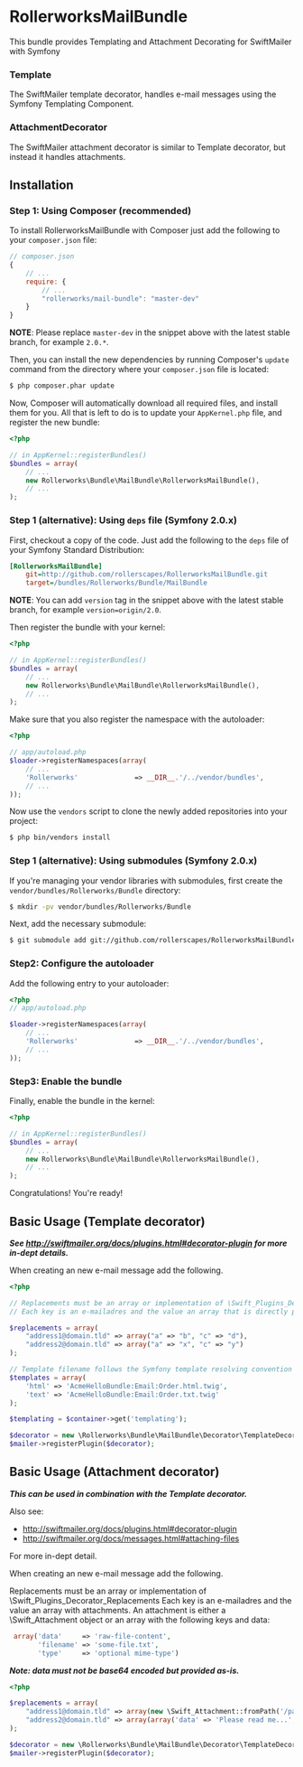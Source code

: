 RollerworksMailBundle
=======================

This bundle provides Templating and Attachment Decorating for SwiftMailer with Symfony

### Template

The SwiftMailer template decorator, handles e-mail messages using the Symfony Templating Component.

### AttachmentDecorator

The SwiftMailer attachment decorator is similar to Template decorator, but instead it handles attachments.

## Installation

### Step 1: Using Composer (recommended)

To install RollerworksMailBundle with Composer just add the following to your
`composer.json` file:

```js
// composer.json
{
    // ...
    require: {
        // ...
        "rollerworks/mail-bundle": "master-dev"
    }
}
```

**NOTE**: Please replace `master-dev` in the snippet above with the latest stable
branch, for example ``2.0.*``.

Then, you can install the new dependencies by running Composer's ``update``
command from the directory where your ``composer.json`` file is located:

```bash
$ php composer.phar update
```

Now, Composer will automatically download all required files, and install them
for you. All that is left to do is to update your ``AppKernel.php`` file, and
register the new bundle:

```php
<?php

// in AppKernel::registerBundles()
$bundles = array(
    // ...
    new Rollerworks\Bundle\MailBundle\RollerworksMailBundle(),
    // ...
);
```

### Step 1 (alternative): Using ``deps`` file (Symfony 2.0.x)

First, checkout a copy of the code. Just add the following to the ``deps``
file of your Symfony Standard Distribution:

```ini
[RollerworksMailBundle]
    git=http://github.com/rollerscapes/RollerworksMailBundle.git
    target=/bundles/Rollerworks/Bundle/MailBundle
```

**NOTE**: You can add `version` tag in the snippet above with the latest stable
branch, for example ``version=origin/2.0``.

Then register the bundle with your kernel:

```php
<?php

// in AppKernel::registerBundles()
$bundles = array(
    // ...
    new Rollerworks\Bundle\MailBundle\RollerworksMailBundle(),
    // ...
);
```

Make sure that you also register the namespace with the autoloader:

```php
<?php

// app/autoload.php
$loader->registerNamespaces(array(
    // ...
    'Rollerworks'              => __DIR__.'/../vendor/bundles',
    // ...
));
```

Now use the ``vendors`` script to clone the newly added repositories
into your project:

```bash
$ php bin/vendors install
```

### Step 1 (alternative): Using submodules (Symfony 2.0.x)

If you're managing your vendor libraries with submodules, first create the
`vendor/bundles/Rollerworks/Bundle` directory:

``` bash
$ mkdir -pv vendor/bundles/Rollerworks/Bundle
```

Next, add the necessary submodule:

``` bash
$ git submodule add git://github.com/rollerscapes/RollerworksMailBundle.git vendor/bundles/Rollerworks/Bundle/MailBundle
```

### Step2: Configure the autoloader

Add the following entry to your autoloader:

``` php
<?php
// app/autoload.php

$loader->registerNamespaces(array(
    // ...
    'Rollerworks'              => __DIR__.'/../vendor/bundles',
    // ...
));
```

### Step3: Enable the bundle

Finally, enable the bundle in the kernel:

``` php
<?php

// in AppKernel::registerBundles()
$bundles = array(
    // ...
    new Rollerworks\Bundle\MailBundle\RollerworksMailBundle(),
    // ...
);
```

Congratulations! You're ready!

## Basic Usage (Template decorator)

___See http://swiftmailer.org/docs/plugins.html#decorator-plugin for more in-dept details.___

When creating an new e-mail message add the following.

``` php
<?php

// Replacements must be an array or implementation of \Swift_Plugins_Decorator_Replacements
// Each key is an e-mailadres and the value an array that is directly passed to render() of the templating engine.

$replacements = array(
    "address1@domain.tld" => array("a" => "b", "c" => "d"),
    "address2@domain.tld" => array("a" => "x", "c" => "y")
);

// Template filename follows the Symfony template resolving convention ([Bundle]:[Dir]:[filename].[type].[ext]).
$templates = array(
    'html' => 'AcmeHelloBundle:Email:Order.html.twig',
    'text' => 'AcmeHelloBundle:Email:Order.txt.twig'
);

$templating = $container->get('templating');

$decorator = new \Rollerworks\Bundle\MailBundle\Decorator\TemplateDecorator($templating, $replacements, $templates);
$mailer->registerPlugin($decorator);
```

## Basic Usage (Attachment decorator)

___This can be used in combination with the Template decorator.___

Also see:

* http://swiftmailer.org/docs/plugins.html#decorator-plugin
* http://swiftmailer.org/docs/messages.html#attaching-files

For more in-dept detail.

When creating an new e-mail message add the following.

Replacements must be an array or implementation of \Swift_Plugins_Decorator_Replacements
Each key is an e-mailadres and the value an array with attachments.
An attachment is either a \Swift_Attachment object or an array with the following keys and data:

``` php
 array('data'     => 'raw-file-content',
       'filename' => 'some-file.txt',
       'type'     => 'optional mime-type')
```

***Note: data must not be base64 encoded but provided as-is.***

``` php
<?php

$replacements = array(
    "address1@domain.tld" => array(new \Swift_Attachment::fromPath('/path/to/image.jpg', 'image/jpeg')),
    "address2@domain.tld" => array(array('data' => 'Please read me...', 'filename' => 'agreement.txt', 'type' => 'text/plain'))
);

$decorator = new \Rollerworks\Bundle\MailBundle\Decorator\TemplateDecorator($replacements);
$mailer->registerPlugin($decorator);
```


